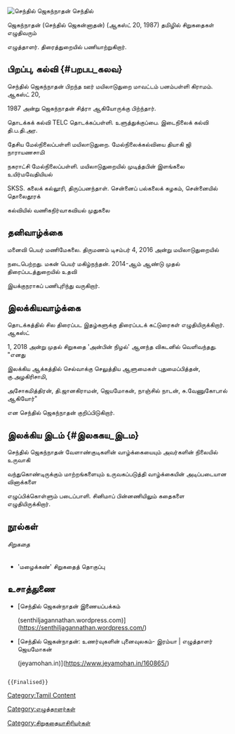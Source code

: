 ![செந்தில் ஜெகந்நாதன்](Senthil-217_(1).jpg "செந்தில் ஜெகந்நாதன்") செந்தில்
ஜெகந்நாதன் (செந்தில் ஜெகன்னாதன்) (ஆகஸ்ட் 20, 1987) தமிழில் சிறுகதைகள் எழுதிவரும்
எழுத்தாளர். திரைத்துறையில் பணியாற்றுகிறார்.

## பிறப்பு, கல்வி {#பறபப_கலவ}

செந்தில் ஜெகந்நாதன் பிறந்த ஊர் மயிலாடுதுறை மாவட்டம் பனம்பள்ளி கிராமம். ஆகஸ்ட் 20,
1987 அன்று ஜெகந்நாதன் சித்ரா ஆகியோருக்கு பிற்ந்தார்.

தொடக்கக் கல்வி TELC தொடக்கப்பள்ளி. உளுத்துக்குப்பை. இடைநிலைக் கல்வி தி.ப.தி.அர.
தேசிய மேல்நிலைப்பள்ளி மயிலாடுதுறை. மேல்நிலைக்கல்வியை தியாகி ஜி நாராயணசாமி
நகராட்சி மேல்நிலைப்பள்ளி. மயிலாடுதுறையில் முடித்தபின் இளங்கலை உயிர்மவேதியியல்
SKSS. கலைக் கல்லூரி, திருப்பனந்தாள். சென்னைப் பல்கலைக் கழகம், சென்னையில் தொலைதூரக்
கல்வியில் வணிகநிர்வாகவியல் முதுகலை

## தனிவாழ்க்கை

மனைவி பெயர் மணிமேகலை. திருமணம் டிசம்பர் 4, 2016 அன்று மயிலாடுதுறையில்
நடைபெற்றது. மகன் பெயர் மகிழ்நந்தன். 2014-ஆம் ஆண்டு முதல் திரைப்படத்துறையில் உதவி
இயக்குநராகப் பணிபுரிந்து வருகிறார்.

## இலக்கியவாழ்க்கை

தொடக்கத்தில் சில திரைப்பட இதழ்களுக்கு திரைப்படக் கட்டுரைகள் எழுதியிருக்கிறார். ஆகஸ்ட்
1, 2018 அன்று முதல் சிறுகதை \'அன்பின் நிழல்' ஆனந்த விகடனில் வெளிவந்தது. \"எனது
இலக்கிய ஆக்கத்தில் செல்வாக்கு செலுத்திய ஆளுமைகள் புதுமைப்பித்தன், கு.அழகிரிசாமி,
அசோகமித்திரன், தி.ஜானகிராமன், ஜெயமோகன், நாஞ்சில் நாடன், சு.வேணுகோபால் ஆகியோர்\"
என செந்தில் ஜெகந்நாதன் குறிப்பிடுகிறார்.

## இலக்கிய இடம் {#இலககய_இடம}

செந்தில் ஜெகந்நாதன் வேளாண்குடிகளின் வாழ்க்கையையும் அவர்களின் நிலையில் உருவாகி
வந்துகொண்டிருக்கும் மாற்றங்களையும் உருவகப்படுத்தி வாழ்க்கையின் அடிப்படையான வினாக்களை
எழுப்பிக்கொள்ளும் படைப்பாளி. சினிமாப் பின்னணியிலும் கதைகளை எழுதியிருக்கிறார்.

## நூல்கள்

###### சிறுகதை

-   \'மழைக்கண்\' சிறுகதைத் தொகுப்பு

## உசாத்துணை

-   [செந்தில் ஜெகன்நாதன் இணையப்பக்கம்
    (senthiljagannathan.wordpress.com)](https://senthiljagannathan.wordpress.com/)
-   [செந்தில் ஜெகன்நாதன்: உணர்வுகளின் புனைவுலகம்- இரம்யா \| எழுத்தாளர் ஜெயமோகன்
    (jeyamohan.in)](https://www.jeyamohan.in/160865/)

```{=mediawiki}
{{Finalised}}
```
[Category:Tamil Content](Category:Tamil_Content "wikilink")
[Category:எழுத்தாளர்கள்](Category:எழுத்தாளர்கள் "wikilink")
[Category:சிறுகதையாசிரியர்கள்](Category:சிறுகதையாசிரியர்கள் "wikilink")
